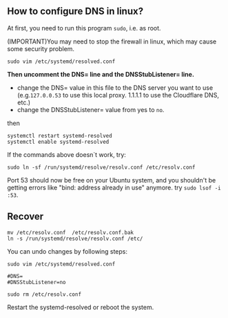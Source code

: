 ## How to configure DNS in linux?

At first, you need to run this program `sudo`, i.e. as root.

(IMPORTANT)You may need to stop the firewall in linux, which may cause some security problem.

```
sudo vim /etc/systemd/resolved.conf
```

**Then uncomment the DNS= line and the DNSStubListener= line.** 
- change the DNS= value in this file to the DNS server you want to use (e.g.`127.0.0.53` to use this local proxy. 1.1.1.1 to use the Cloudflare DNS, etc.)
- change the DNSStubListener= value from yes to `no`.

then

```
systemctl restart systemd-resolved
systemctl enable systemd-resolved
```

If the commands above doesn`t work, try:

```
sudo ln -sf /run/systemd/resolve/resolv.conf /etc/resolv.conf
```

Port 53 should now be free on your Ubuntu system, and you shouldn't be getting errors like "bind: address already in use" anymore. try  `sudo lsof -i :53`.


## Recover

```(backup)
mv /etc/resolv.conf  /etc/resolv.conf.bak
ln -s /run/systemd/resolve/resolv.conf /etc/
```

You can undo changes by following steps:

```
sudo vim /etc/systemd/resolved.conf

#DNS=
#DNSStubListener=no

sudo rm /etc/resolv.conf
```

Restart the systemd-resolved or reboot the system. 